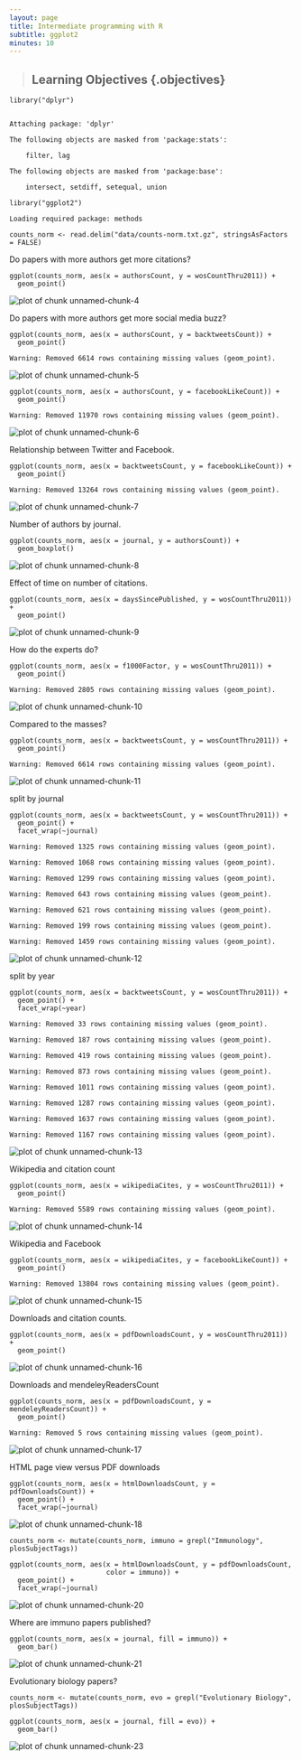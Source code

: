 ```yaml
---
layout: page
title: Intermediate programming with R
subtitle: ggplot2
minutes: 10
---
```




> ## Learning Objectives {.objectives}
>



~~~{.r}
library("dplyr")
~~~



~~~{.output}

Attaching package: 'dplyr'

The following objects are masked from 'package:stats':

    filter, lag

The following objects are masked from 'package:base':

    intersect, setdiff, setequal, union

~~~



~~~{.r}
library("ggplot2")
~~~



~~~{.output}
Loading required package: methods

~~~


~~~{.r}
counts_norm <- read.delim("data/counts-norm.txt.gz", stringsAsFactors = FALSE)
~~~


Do papers with more authors get more citations?


~~~{.r}
ggplot(counts_norm, aes(x = authorsCount, y = wosCountThru2011)) +
  geom_point()
~~~

<img src="fig/04-import-data-unnamed-chunk-4-1.png" title="plot of chunk unnamed-chunk-4" alt="plot of chunk unnamed-chunk-4" style="display: block; margin: auto;" />

Do papers with more authors get more social media buzz?


~~~{.r}
ggplot(counts_norm, aes(x = authorsCount, y = backtweetsCount)) +
  geom_point()
~~~



~~~{.output}
Warning: Removed 6614 rows containing missing values (geom_point).

~~~

<img src="fig/04-import-data-unnamed-chunk-5-1.png" title="plot of chunk unnamed-chunk-5" alt="plot of chunk unnamed-chunk-5" style="display: block; margin: auto;" />


~~~{.r}
ggplot(counts_norm, aes(x = authorsCount, y = facebookLikeCount)) +
  geom_point()
~~~



~~~{.output}
Warning: Removed 11970 rows containing missing values (geom_point).

~~~

<img src="fig/04-import-data-unnamed-chunk-6-1.png" title="plot of chunk unnamed-chunk-6" alt="plot of chunk unnamed-chunk-6" style="display: block; margin: auto;" />

Relationship between Twitter and Facebook.


~~~{.r}
ggplot(counts_norm, aes(x = backtweetsCount, y = facebookLikeCount)) +
  geom_point()
~~~



~~~{.output}
Warning: Removed 13264 rows containing missing values (geom_point).

~~~

<img src="fig/04-import-data-unnamed-chunk-7-1.png" title="plot of chunk unnamed-chunk-7" alt="plot of chunk unnamed-chunk-7" style="display: block; margin: auto;" />

Number of authors by journal.


~~~{.r}
ggplot(counts_norm, aes(x = journal, y = authorsCount)) +
  geom_boxplot()
~~~

<img src="fig/04-import-data-unnamed-chunk-8-1.png" title="plot of chunk unnamed-chunk-8" alt="plot of chunk unnamed-chunk-8" style="display: block; margin: auto;" />

Effect of time on number of citations.


~~~{.r}
ggplot(counts_norm, aes(x = daysSincePublished, y = wosCountThru2011)) +
  geom_point()
~~~

<img src="fig/04-import-data-unnamed-chunk-9-1.png" title="plot of chunk unnamed-chunk-9" alt="plot of chunk unnamed-chunk-9" style="display: block; margin: auto;" />

How do the experts do?


~~~{.r}
ggplot(counts_norm, aes(x = f1000Factor, y = wosCountThru2011)) +
  geom_point()
~~~



~~~{.output}
Warning: Removed 2805 rows containing missing values (geom_point).

~~~

<img src="fig/04-import-data-unnamed-chunk-10-1.png" title="plot of chunk unnamed-chunk-10" alt="plot of chunk unnamed-chunk-10" style="display: block; margin: auto;" />

Compared to the masses?


~~~{.r}
ggplot(counts_norm, aes(x = backtweetsCount, y = wosCountThru2011)) +
  geom_point()
~~~



~~~{.output}
Warning: Removed 6614 rows containing missing values (geom_point).

~~~

<img src="fig/04-import-data-unnamed-chunk-11-1.png" title="plot of chunk unnamed-chunk-11" alt="plot of chunk unnamed-chunk-11" style="display: block; margin: auto;" />

split by journal


~~~{.r}
ggplot(counts_norm, aes(x = backtweetsCount, y = wosCountThru2011)) +
  geom_point() +
  facet_wrap(~journal)
~~~



~~~{.output}
Warning: Removed 1325 rows containing missing values (geom_point).

~~~



~~~{.output}
Warning: Removed 1068 rows containing missing values (geom_point).

~~~



~~~{.output}
Warning: Removed 1299 rows containing missing values (geom_point).

~~~



~~~{.output}
Warning: Removed 643 rows containing missing values (geom_point).

~~~



~~~{.output}
Warning: Removed 621 rows containing missing values (geom_point).

~~~



~~~{.output}
Warning: Removed 199 rows containing missing values (geom_point).

~~~



~~~{.output}
Warning: Removed 1459 rows containing missing values (geom_point).

~~~

<img src="fig/04-import-data-unnamed-chunk-12-1.png" title="plot of chunk unnamed-chunk-12" alt="plot of chunk unnamed-chunk-12" style="display: block; margin: auto;" />

split by year


~~~{.r}
ggplot(counts_norm, aes(x = backtweetsCount, y = wosCountThru2011)) +
  geom_point() +
  facet_wrap(~year)
~~~



~~~{.output}
Warning: Removed 33 rows containing missing values (geom_point).

~~~



~~~{.output}
Warning: Removed 187 rows containing missing values (geom_point).

~~~



~~~{.output}
Warning: Removed 419 rows containing missing values (geom_point).

~~~



~~~{.output}
Warning: Removed 873 rows containing missing values (geom_point).

~~~



~~~{.output}
Warning: Removed 1011 rows containing missing values (geom_point).

~~~



~~~{.output}
Warning: Removed 1287 rows containing missing values (geom_point).

~~~



~~~{.output}
Warning: Removed 1637 rows containing missing values (geom_point).

~~~



~~~{.output}
Warning: Removed 1167 rows containing missing values (geom_point).

~~~

<img src="fig/04-import-data-unnamed-chunk-13-1.png" title="plot of chunk unnamed-chunk-13" alt="plot of chunk unnamed-chunk-13" style="display: block; margin: auto;" />

Wikipedia and citation count


~~~{.r}
ggplot(counts_norm, aes(x = wikipediaCites, y = wosCountThru2011)) +
  geom_point()
~~~



~~~{.output}
Warning: Removed 5589 rows containing missing values (geom_point).

~~~

<img src="fig/04-import-data-unnamed-chunk-14-1.png" title="plot of chunk unnamed-chunk-14" alt="plot of chunk unnamed-chunk-14" style="display: block; margin: auto;" />

Wikipedia and Facebook


~~~{.r}
ggplot(counts_norm, aes(x = wikipediaCites, y = facebookLikeCount)) +
  geom_point()
~~~



~~~{.output}
Warning: Removed 13804 rows containing missing values (geom_point).

~~~

<img src="fig/04-import-data-unnamed-chunk-15-1.png" title="plot of chunk unnamed-chunk-15" alt="plot of chunk unnamed-chunk-15" style="display: block; margin: auto;" />

Downloads and citation counts.


~~~{.r}
ggplot(counts_norm, aes(x = pdfDownloadsCount, y = wosCountThru2011)) +
  geom_point()
~~~

<img src="fig/04-import-data-unnamed-chunk-16-1.png" title="plot of chunk unnamed-chunk-16" alt="plot of chunk unnamed-chunk-16" style="display: block; margin: auto;" />

Downloads and mendeleyReadersCount


~~~{.r}
ggplot(counts_norm, aes(x = pdfDownloadsCount, y = mendeleyReadersCount)) +
  geom_point()
~~~



~~~{.output}
Warning: Removed 5 rows containing missing values (geom_point).

~~~

<img src="fig/04-import-data-unnamed-chunk-17-1.png" title="plot of chunk unnamed-chunk-17" alt="plot of chunk unnamed-chunk-17" style="display: block; margin: auto;" />

HTML page view versus PDF downloads


~~~{.r}
ggplot(counts_norm, aes(x = htmlDownloadsCount, y = pdfDownloadsCount)) +
  geom_point() +
  facet_wrap(~journal)
~~~

<img src="fig/04-import-data-unnamed-chunk-18-1.png" title="plot of chunk unnamed-chunk-18" alt="plot of chunk unnamed-chunk-18" style="display: block; margin: auto;" />


~~~{.r}
counts_norm <- mutate(counts_norm, immuno = grepl("Immunology", plosSubjectTags))
~~~


~~~{.r}
ggplot(counts_norm, aes(x = htmlDownloadsCount, y = pdfDownloadsCount,
                        color = immuno)) +
  geom_point() +
  facet_wrap(~journal)
~~~

<img src="fig/04-import-data-unnamed-chunk-20-1.png" title="plot of chunk unnamed-chunk-20" alt="plot of chunk unnamed-chunk-20" style="display: block; margin: auto;" />

Where are immuno papers published?


~~~{.r}
ggplot(counts_norm, aes(x = journal, fill = immuno)) +
  geom_bar()
~~~

<img src="fig/04-import-data-unnamed-chunk-21-1.png" title="plot of chunk unnamed-chunk-21" alt="plot of chunk unnamed-chunk-21" style="display: block; margin: auto;" />

Evolutionary biology papers?


~~~{.r}
counts_norm <- mutate(counts_norm, evo = grepl("Evolutionary Biology", plosSubjectTags))
~~~


~~~{.r}
ggplot(counts_norm, aes(x = journal, fill = evo)) +
  geom_bar()
~~~

<img src="fig/04-import-data-unnamed-chunk-23-1.png" title="plot of chunk unnamed-chunk-23" alt="plot of chunk unnamed-chunk-23" style="display: block; margin: auto;" />
